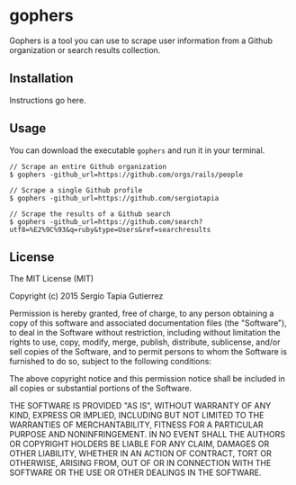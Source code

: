 # gophers
Gophers is a tool you can use to scrape user information from a Github
organization or search results collection.

## Installation

Instructions go here.

## Usage

You can download the executable `gophers` and run it in your terminal.

```
// Scrape an entire Github organization
$ gophers -github_url=https://github.com/orgs/rails/people

// Scrape a single Github profile
$ gophers -github_url=https://github.com/sergiotapia

// Scrape the results of a Github search
$ gophers -github_url=https://github.com/search?utf8=%E2%9C%93&q=ruby&type=Users&ref=searchresults
```

## License

The MIT License (MIT)

Copyright (c) 2015 Sergio Tapia Gutierrez

Permission is hereby granted, free of charge, to any person obtaining a copy
of this software and associated documentation files (the "Software"), to deal
in the Software without restriction, including without limitation the rights
to use, copy, modify, merge, publish, distribute, sublicense, and/or sell
copies of the Software, and to permit persons to whom the Software is
furnished to do so, subject to the following conditions:

The above copyright notice and this permission notice shall be included in all
copies or substantial portions of the Software.

THE SOFTWARE IS PROVIDED "AS IS", WITHOUT WARRANTY OF ANY KIND, EXPRESS OR
IMPLIED, INCLUDING BUT NOT LIMITED TO THE WARRANTIES OF MERCHANTABILITY,
FITNESS FOR A PARTICULAR PURPOSE AND NONINFRINGEMENT. IN NO EVENT SHALL THE
AUTHORS OR COPYRIGHT HOLDERS BE LIABLE FOR ANY CLAIM, DAMAGES OR OTHER
LIABILITY, WHETHER IN AN ACTION OF CONTRACT, TORT OR OTHERWISE, ARISING FROM,
OUT OF OR IN CONNECTION WITH THE SOFTWARE OR THE USE OR OTHER DEALINGS IN THE
SOFTWARE.
